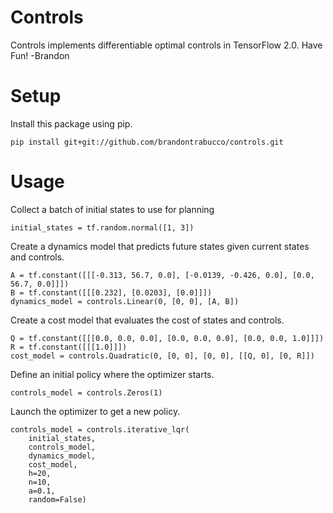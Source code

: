 # Controls

Controls implements differentiable optimal controls in TensorFlow 2.0. Have Fun! -Brandon

# Setup

Install this package using pip.

```
pip install git+git://github.com/brandontrabucco/controls.git
```

# Usage

Collect a batch of initial states to use for planning

```
initial_states = tf.random.normal([1, 3])
```

Create a dynamics model that predicts future states given current states and controls.

```
A = tf.constant([[[-0.313, 56.7, 0.0], [-0.0139, -0.426, 0.0], [0.0, 56.7, 0.0]]])
B = tf.constant([[[0.232], [0.0203], [0.0]]])
dynamics_model = controls.Linear(0, [0, 0], [A, B])
```

Create a cost model that evaluates the cost of states and controls.

```
Q = tf.constant([[[0.0, 0.0, 0.0], [0.0, 0.0, 0.0], [0.0, 0.0, 1.0]]])
R = tf.constant([[[1.0]]])
cost_model = controls.Quadratic(0, [0, 0], [0, 0], [[Q, 0], [0, R]])
```

Define an initial policy where the optimizer starts.

```
controls_model = controls.Zeros(1)
```

Launch the optimizer to get a new policy.

```
controls_model = controls.iterative_lqr(
    initial_states,
    controls_model,
    dynamics_model,
    cost_model,
    h=20,
    n=10,
    a=0.1,
    random=False)
```
